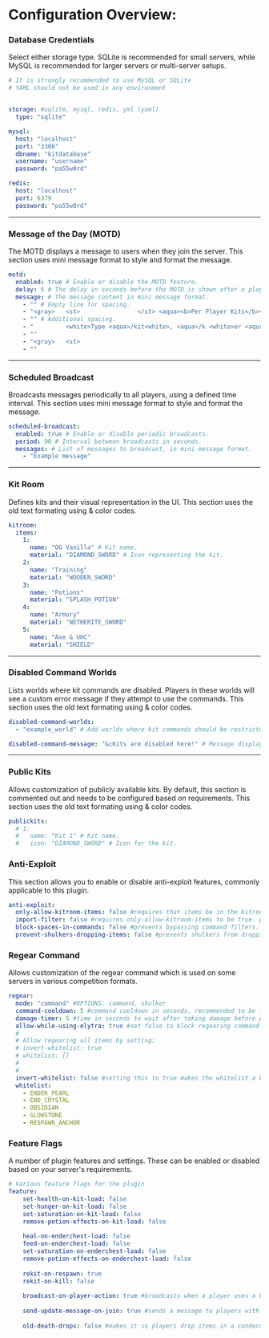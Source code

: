 # Configuration Overview:

### **Database Credentials**

Select either storage type. SQLite is recommended for small servers, while MySQL is recommended for larger servers or multi-server setups.

```yaml
# It is strongly recommended to use MySQL or SQLite
# YAML should not be used in any environment


storage: #sqlite, mysql, redis, yml (yaml)
  type: "sqlite"

mysql:
  host: "localhost"
  port: "3306"
  dbname: "kitdatabase"
  username: "username"
  password: "pa55w0rd"

redis:
  host: "localhost"
  port: 6379
  password: "pa55w0rd"
```

---

### **Message of the Day (MOTD)**

The MOTD displays a message to users when they join the server. This section uses mini message format to style and format the message.

```yaml
motd:
  enabled: true # Enable or disable the MOTD feature.
  delay: 5 # The delay in seconds before the MOTD is shown after a player joins.
  message: # The message content in mini message format.
    - "" # Empty line for spacing.
    - "<gray>   <st>                </st> <aqua><b>Per Player Kits</b><gray> <st>                </st>"
    - "" # Additional spacing.
    - "         <white>Type <aqua>/kit<white>, <aqua>/k <white>or <aqua>/pk<white> to get started!"
    - ""
    - "<gray>   <st>                                                         "
    - ""
```

---

### **Scheduled Broadcast**

Broadcasts messages periodically to all players, using a defined time interval. This section uses mini message format to style and format the message.

```yaml
scheduled-broadcast:
  enabled: true # Enable or disable periodic broadcasts.
  period: 90 # Interval between broadcasts in seconds.
  messages: # List of messages to broadcast, in mini message format.
    - "Example message"
```

---

### **Kit Room**

Defines kits and their visual representation in the UI. This section uses the old text formating using & color codes.

```yaml
kitroom:
  items:
    1:
      name: "OG Vanilla" # Kit name.
      material: "DIAMOND_SWORD" # Icon representing the kit.
    2:
      name: "Training"
      material: "WOODEN_SWORD"
    3:
      name: "Potions"
      material: "SPLASH_POTION"
    4:
      name: "Armory"
      material: "NETHERITE_SWORD"
    5:
      name: "Axe & UHC"
      material: "SHIELD"
```

---

### **Disabled Command Worlds**

Lists worlds where kit commands are disabled. Players in these worlds will see a custom error message if they attempt to use the commands. This section uses the old text formating using & color codes.

```yaml
disabled-command-worlds:
  - "example_world" # Add worlds where kit commands should be restricted.

disabled-command-message: "&cKits are disabled here!" # Message displayed to players in disabled worlds.
```

---

### **Public Kits**

Allows customization of publicly available kits. By default, this section is commented out and needs to be configured based on requirements. This section uses the old text formating using & color codes.

```yaml
publickits:
  # 1:
  #   name: "Kit 1" # Kit name.
  #   icon: "DIAMOND_SWORD" # Icon for the kit.
```


### **Anti-Exploit**

This section allows you to enable or disable anti-exploit features, commonly applicable to this plugin.

```yaml
anti-exploit:
  only-allow-kitroom-items: false #requires that items be in the kitroom before they can be used in a kit.
  import-filter: false #requires only-allow-kitroom-items to be true. prevents the duplications of items not in the kitroom by using the kit import button.
  block-spaces-in-commands: false #prevents bypassing command filters.
  prevent-shulkers-dropping-items: false #prevents shulkers from dropping items when broken. Anti-lag feature.
```

### **Regear Command**

Allows customization of the regear command which is used on some servers in various competition formats.

```yaml
regear:
  mode: "command" #OPTIONS: command, shulker
  command-cooldown: 5 #command cooldown in seconds. recommended to be low or 0 if using shulker mode.
  damage-timer: 5 #time in seconds to wait after taking damage before players can regear
  allow-while-using-elytra: true #set false to block regearing command while using elytra
  #
  # Allow regearing all items by setting:
  # invert-whitelist: true
  # whitelist: []
  #
  #
  invert-whitelist: false #setting this to true makes the whitelist a blacklist
  whitelist:
    - ENDER_PEARL
    - END_CRYSTAL
    - OBSIDIAN
    - GLOWSTONE
    - RESPAWN_ANCHOR


```



### **Feature Flags**

A number of plugin features and settings. These can be enabled or disabled based on your server's requirements.
```yaml
# Various feature flags for the plugin
feature:
    set-health-on-kit-load: false
    set-hunger-on-kit-load: false
    set-saturation-on-kit-load: false
    remove-potion-effects-on-kit-load: false
    
    heal-on-enderchest-load: false
    feed-on-enderchest-load: false
    set-saturation-on-enderchest-load: false
    remove-potion-effects-on-enderchest-load: false
    
    rekit-on-respawn: true
    rekit-on-kill: false
    
    broadcast-on-player-action: true #broadcasts when a player uses a kit, copies a kit, etc.
    
    send-update-message-on-join: true #sends a message to players with perplayerkit.admin when they join the server if a new version is available
    
    old-death-drops: false #makes it so players drop items in a condensed area rather than spreading out when they die
```
